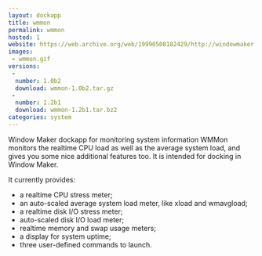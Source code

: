 ```yaml
---
layout: dockapp
title: wmmon
permalink: wmmon
hosted: 1
website: https://web.archive.org/web/19990508182429/http://windowmaker.mezaway.org/dockapps/wmmon.html
images:
 - wmmon.gif
versions:
 -
  number: 1.0b2
  download: wmmon-1.0b2.tar.gz
 -
  number: 1.2b1
  download: wmmon-1.2b1.tar.bz2
categories: system
---
```

Window Maker dockapp for monitoring system information WMMon monitors the realtime CPU load as well as the average system load, and gives you some nice additional features too. It is intended for docking in Window Maker.

 It currently provides:

   * a realtime CPU stress meter;
   * an auto-scaled average system load meter, like xload and wmavgload;
   * a realtime disk I/O stress meter;
   * auto-scaled disk I/O load meter;
   * realtime memory and swap usage meters;
   * a display for system uptime;
   * three user-defined commands to launch.

